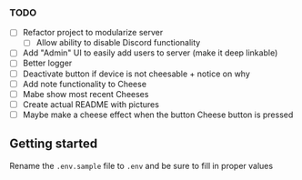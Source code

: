 ### TODO

- [ ] Refactor project to modularize server
  - [ ] Allow ability to disable Discord functionality
- [ ] Add "Admin" UI to easily add users to server (make it deep linkable)
- [ ] Better logger
- [ ] Deactivate button if device is not cheesable + notice on why
- [ ] Add note functionality to Cheese
- [ ] Mabe show most recent Cheeses
- [ ] Create actual README with pictures
- [ ] Maybe make a cheese effect when the button Cheese button is pressed

## Getting started

Rename the `.env.sample` file to `.env` and be sure to fill in proper values
